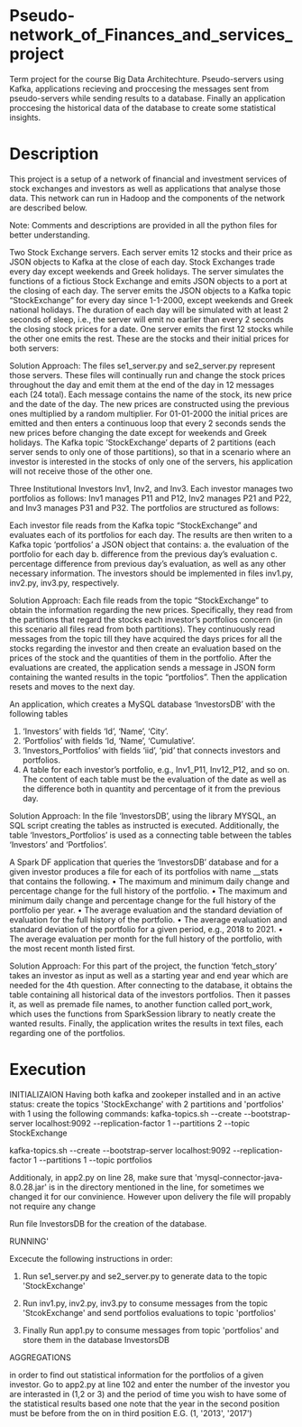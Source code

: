 # Pseudo-network_of_Finances_and_services_project
Term project for the course Big Data Architechture. Pseudo-servers using Kafka, applications recieving and proccesing the messages sent from pseudo-servers while sending results to a database. Finally an application proccesing the historical data of the database to create some statistical insights.

# Description
This project is a setup of a network of financial and investment services of stock exchanges and investors as well as applications that analyse those data. This network can run in Hadoop and the components of the network are described below.

Note: Comments and descriptions are provided in all the python files for better understanding.

Two Stock Exchange servers. Each server emits 12 stocks and their price as JSON objects to Kafka at the close of each day. Stock Exchanges trade every day except weekends and Greek holidays. The server simulates the functions of a fictious Stock Exchange and emits JSON objects to a port at the closing of each day. The server emits the JSON objects to a Kafka topic “StockExchange” for every day since 1-1-2000, except weekends and Greek national holidays. The duration of each day will be simulated with at least 2 seconds of sleep, i.e., the server will emit no earlier than every 2 seconds the closing stock prices for a date. One server emits the first 12 stocks while the other one emits the rest.
These are the stocks and their initial prices for both servers:
 
 

Solution Approach:
The files se1_server.py and se2_server.py represent those servers. These files will continually run and change the stock prices throughout the day and emit them at the end of the day in 12 messages each (24 total). Each message contains the name of the stock, its new price and the date of the day. The new prices are constructed using the previous ones multiplied by a random multiplier. For 01-01-2000 the initial prices are emitted and then enters a continuous loop that every 2 seconds sends the new prices before changing the date except for weekends and Greek holidays. The Kafka topic ‘StockExchange’ departs of 2 partitions (each server sends to only one of those partitions), so that in a scenario where an investor is interested in the stocks of only one of the servers, his application will not receive those of the other one.
 

Three Institutional Investors Inv1, Inv2, and Inv3. Each investor manages two portfolios as follows: Inv1 manages P11 and P12, Inv2 manages P21 and P22, and Inv3 manages P31 and P32. The portfolios are structured as follows:
 
Each investor file reads from the Kafka topic “StockExchange” and evaluates each of its portfolios for each day. The results are then writen to a Kafka topic ‘portfolios’ a JSON object that contains:
a. the evaluation of the portfolio for each day
b. difference from the previous day’s evaluation
c. percentage difference from previous day’s evaluation, as well as any other necessary information. The investors should be implemented in files inv1.py, inv2.py, inv3.py, respectively.

Solution Approach:
Each file reads from the topic “StockExchange” to obtain the information regarding the new prices. Specifically, they read from the partitions that regard the stocks each investor’s portfolios concern (in this scenario all files read from both partitions). They continuously read messages from the topic till they have acquired the days prices for all the stocks regarding the investor and then create an evaluation based on the prices of the stock and the quantities of them in the portfolio. After the evaluations are created, the application sends a message in JSON form containing the wanted results in the topic “portfolios”. Then the application resets and moves to the next day.
 

An application, which creates a MySQL database ‘InvestorsDB’ with the following tables
1. ‘Investors’ with fields ‘Id’, ‘Name’, ‘City’. 
2. ‘Portfolios’ with fields ‘Id, ‘Name’, ‘Cumulative’. 
3. ‘Investors_Portfolios’ with fields ‘iid’, ‘pid’ that connects investors and portfolios.
4. A table for each investor’s portfolio, e.g., Inv1_P11, Inv12_P12, and so on. The content of each table must be the evaluation of the date as well as the difference both in quantity and percentage of it from the previous day.

Solution Approach:
In the file ‘InvestorsDB’, using the library MYSQL, an SQL script creating the tables as instructed is executed. Additionally, the table ‘Investors_Portfolios’ is used as a connecting table between the tables ‘Investors’ and ‘Portfolios’.

A Spark DF application that queries the ‘InvestorsDB’ database and for a given investor produces a file for each of its portfolios with name __stats that contains the following. 
•	The maximum and minimum daily change and percentage change for the full history of the portfolio.
•	The maximum and minimum daily change and percentage change for the full history of the portfolio per year.
•	The average evaluation and the standard deviation of evaluation for the full history of the portfolio.
•	The average evaluation and standard deviation of the portfolio for a given period, e.g., 2018 to 2021.
•	The average evaluation per month for the full history of the portfolio, with the most recent month listed first.

Solution Approach:
For this part of the project, the function ‘fetch_story’ takes an investor as input as well as a starting year and end year which are needed for the 4th question. After connecting to the database, it obtains the table containing all historical data of the investors portfolios.  Then it passes it, as well as premade file names, to another function called port_work, which uses the functions from SparkSession library to neatly create the wanted results. Finally, the application writes the results in text files, each regarding one of the portfolios.

# Execution

INITIALIZAION
Having both kafka and zookeper installed and in an active status:
create the topics 'StockExchange' with 2 partitions and 'portfolios' with 1 using the following commands:
kafka-topics.sh --create --bootstrap-server localhost:9092 --replication-factor 1 --partitions 2 --topic StockExchange

kafka-topics.sh --create --bootstrap-server localhost:9092 --replication-factor 1 --partitions 1 --topic portfolios

Additionaly, in app2.py on line 28, make sure that 'mysql-connector-java-8.0.28.jar' is in the directory mentioned in the line,
	for sometimes we changed it for our convinience. However upon delivery the file will propably not require any change

Run file InvestorsDB for the creation of the database.

RUNNING'

Excecute the following instructions in order:

1) Run se1_server.py and se2_server.py to generate data to the topic 'StockExchange'

2) Run inv1.py, inv2.py, inv3.py to consume messages from the topic 'StcokExchange' and send portfolios evaluations 
	to topic 'portfolios'
3) Finally Run app1.py to consume messages from topic 'portfolios' and store them in the database InvestorsDB

AGGREGATIONS

in order to find out statistical information for the portfolios of a given investor.
Go to app2.py at line 102 and enter the number of the investor you are interasted in (1,2 or 3)
	and the period of time you wish to have some of the statistical results based one 
	note that the year in the second position must be before from the on in third position 
	E.G. (1, '2013', '2017')

